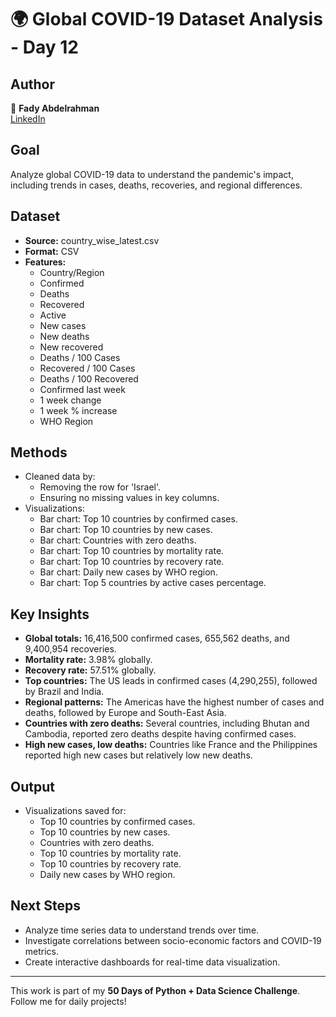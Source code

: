 # 🌍 Global COVID-19 Dataset Analysis - Day 12

## Author  
👤 **Fady Abdelrahman**  
[LinkedIn](https://www.linkedin.com/in/fady-abdelrahman-a649a12b6/)

## Goal  
Analyze global COVID-19 data to understand the pandemic's impact, including trends in cases, deaths, recoveries, and regional differences.

## Dataset  
- **Source:** country_wise_latest.csv  
- **Format:** CSV  
- **Features:**  
  - Country/Region  
  - Confirmed  
  - Deaths  
  - Recovered  
  - Active  
  - New cases  
  - New deaths  
  - New recovered  
  - Deaths / 100 Cases  
  - Recovered / 100 Cases  
  - Deaths / 100 Recovered  
  - Confirmed last week  
  - 1 week change  
  - 1 week % increase  
  - WHO Region  

## Methods  
- Cleaned data by:  
  - Removing the row for 'Israel'.  
  - Ensuring no missing values in key columns.  
- Visualizations:  
  - Bar chart: Top 10 countries by confirmed cases.  
  - Bar chart: Top 10 countries by new cases.  
  - Bar chart: Countries with zero deaths.  
  - Bar chart: Top 10 countries by mortality rate.  
  - Bar chart: Top 10 countries by recovery rate.  
  - Bar chart: Daily new cases by WHO region.  
  - Bar chart: Top 5 countries by active cases percentage.  

## Key Insights  
- **Global totals:** 16,416,500 confirmed cases, 655,562 deaths, and 9,400,954 recoveries.  
- **Mortality rate:** 3.98% globally.  
- **Recovery rate:** 57.51% globally.  
- **Top countries:** The US leads in confirmed cases (4,290,255), followed by Brazil and India.  
- **Regional patterns:** The Americas have the highest number of cases and deaths, followed by Europe and South-East Asia.  
- **Countries with zero deaths:** Several countries, including Bhutan and Cambodia, reported zero deaths despite having confirmed cases.  
- **High new cases, low deaths:** Countries like France and the Philippines reported high new cases but relatively low new deaths.  

## Output  
- Visualizations saved for:  
  - Top 10 countries by confirmed cases.  
  - Top 10 countries by new cases.  
  - Countries with zero deaths.  
  - Top 10 countries by mortality rate.  
  - Top 10 countries by recovery rate.  
  - Daily new cases by WHO region.  

## Next Steps  
- Analyze time series data to understand trends over time.  
- Investigate correlations between socio-economic factors and COVID-19 metrics.  
- Create interactive dashboards for real-time data visualization.

---

This work is part of my **50 Days of Python + Data Science Challenge**. Follow me for daily projects!